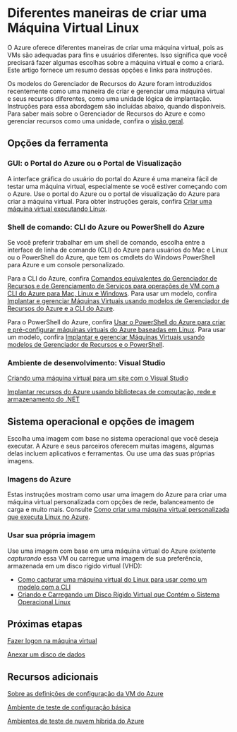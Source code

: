 <properties 
	pageTitle="Diferentes maneiras de criar uma máquina virtual Linux" 
	description="Lista as diferentes maneiras de criar uma máquina virtual Linux e fornece links para instruções." 
	services="virtual-machines" 
	documentationCenter="" 
	authors="KBDAzure" 
	manager="timlt" 
	editor=""/>

<tags 
ms.service="virtual-machines" 
	ms.devlang="na" 
	ms.topic="article" 
	ms.tgt_pltfrm="vm-linux" 
	ms.workload="infrastructure-services"
	ms.date="05/14/2015" 
	ms.author="kathydav"/>

# Diferentes maneiras de criar uma Máquina Virtual Linux

O Azure oferece diferentes maneiras de criar uma máquina virtual, pois as VMs são adequadas para fins e usuários diferentes. Isso significa que você precisará fazer algumas escolhas sobre a máquina virtual e como a criará. Este artigo fornece um resumo dessas opções e links para instruções.

Os modelos do Gerenciador de Recursos do Azure foram introduzidos recentemente como uma maneira de criar e gerenciar uma máquina virtual e seus recursos diferentes, como uma unidade lógica de implantação. Instruções para essa abordagem são incluídas abaixo, quando disponíveis. Para saber mais sobre o Gerenciador de Recursos do Azure e como gerenciar recursos como uma unidade, confira o [visão geral][].

## Opções da ferramenta

### GUI: o Portal do Azure ou o Portal de Visualização 

A interface gráfica do usuário do portal do Azure é uma maneira fácil de testar uma máquina virtual, especialmente se você estiver começando com o Azure. Use o portal do Azure ou o portal de visualização do Azure para criar a máquina virtual. Para obter instruções gerais, confira [Criar uma máquina virtual executando Linux][].

### Shell de comando: CLI do Azure ou PowerShell do Azure

Se você preferir trabalhar em um shell de comando, escolha entre a interface de linha de comando (CLI) do Azure para usuários do Mac e Linux ou o PowerShell do Azure, que tem os cmdlets do Windows PowerShell para Azure e um console personalizado.

Para a CLI do Azure, confira [Comandos equivalentes do Gerenciador de Recursos e de Gerenciamento de Serviços para operações de VM com a CLI do Azure para Mac, Linux e Windows][]. Para usar um modelo, confira [Implantar e gerenciar Máquinas Virtuais usando modelos de Gerenciador de Recursos do Azure e a CLI do Azure][].

Para o PowerShell do Azure, confira [Usar o PowerShell do Azure para criar e pré-configurar máquinas virtuais do Azure baseadas em Linux][]. Para usar um modelo, confira [Implantar e gerenciar Máquinas Virtuais usando modelos de Gerenciador de Recursos e o PowerShell][].

### Ambiente de desenvolvimento: Visual Studio

[Criando uma máquina virtual para um site com o Visual Studio][]

[Implantar recursos do Azure usando bibliotecas de computação, rede e armazenamento do .NET][]

## Sistema operacional e opções de imagem

Escolha uma imagem com base no sistema operacional que você deseja executar. A Azure e seus parceiros oferecem muitas imagens, algumas delas incluem aplicativos e ferramentas. Ou use uma das suas próprias imagens.

### Imagens do Azure

Estas instruções mostram como usar uma imagem do Azure para criar uma máquina virtual personalizada com opções de rede, balanceamento de carga e muito mais. Consulte [Como criar uma máquina virtual personalizada que executa Linux no Azure][].

### Usar sua própria imagem

Use uma imagem com base em uma máquina virtual do Azure existente *capturando* essa VM ou carregue uma imagem de sua preferência, armazenada em um disco rígido virtual (VHD):

- [Como capturar uma máquina virtual do Linux para usar como um modelo com a CLI][]
- [Criando e Carregando um Disco Rígido Virtual que Contém o Sistema Operacional Linux][]

## Próximas etapas

[Fazer logon na máquina virtual][]

[Anexar um disco de dados][]

## Recursos adicionais
[Sobre as definições de configuração da VM do Azure][]

[Ambiente de teste de configuração básica][]

[Ambientes de teste de nuvem híbrida do Azure][]

<!-- LINKS -->
[visão geral]: ../resource-group-overview.md

[Create a Virtual Machine Running Windows]: virtual-machines-windows-tutorial.md
[Criar uma máquina virtual executando Linux]: virtual-machines-linux-tutorial.md

[Comandos equivalentes do Gerenciador de Recursos e de Gerenciamento de Serviços para operações de VM com a CLI do Azure para Mac, Linux e Windows]: xplat-cli-azure-manage-vm-asm-arm.md
[Implantar e gerenciar Máquinas Virtuais usando modelos de Gerenciador de Recursos do Azure e a CLI do Azure]: virtual-machines-deploy-rmtemplates-azure-cli.md
[Implantar e gerenciar Máquinas Virtuais usando modelos de Gerenciador de Recursos e o PowerShell]: virtual-machines-deploy-rmtemplates-powershell.md
[Usar o PowerShell do Azure para criar e pré-configurar máquinas virtuais do Azure baseadas em Linux]: virtual-machines-ps-create-preconfigure-linux-vms.md

[Como criar uma máquina virtual personalizada que executa Linux no Azure]: virtual-machines-linux-create-custom.md
[Como capturar uma máquina virtual do Linux para usar como um modelo com a CLI]: virtual-machines-vm-capture-image-cli.md

[Criando e Carregando um Disco Rígido Virtual que Contém o Sistema Operacional Linux]: virtual-machines-linux-create-upload-vhd.md

[Criando uma máquina virtual para um site com o Visual Studio]: virtual-machines-dotnet-create-visual-studio-powershell.md
[Implantar recursos do Azure usando bibliotecas de computação, rede e armazenamento do .NET]: virtual-machines-arm-deployment.md

[Fazer logon na máquina virtual]: virtual-machines-linux-how-to-log-on.md

[Anexar um disco de dados]: virtual-machines-linux-how-to-attach-disk.md

[Sobre as definições de configuração da VM do Azure]: http://msdn.microsoft.com/library/azure/dn763935.aspx
[Ambiente de teste de configuração básica]: virtual-machines-base-configuration-test-environment.md
[Ambientes de teste de nuvem híbrida do Azure]: virtual-machines-hybrid-cloud-test-environments.md

<!---HONumber=July15_HO2-->